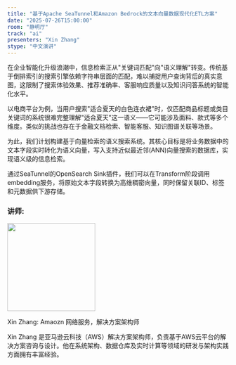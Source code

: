 ```yaml
---
title: "基于Apache SeaTunnel和Amazon Bedrock的文本向量数据现代化ETL方案"
date: "2025-07-26T15:00:00"
room: "静明厅"
track: "ai"
presenters: "Xin Zhang"
stype: "中文演讲"
---
```


在企业智能化升级浪潮中，信息检索正从"关键词匹配"向"语义理解"转变。传统基于倒排索引的搜索引擎依赖字符串层面的匹配，难以捕捉用户查询背后的真实意图，这限制了搜索体验效果、推荐准确率、客服响应质量以及知识问答系统的智能化水平。

以电商平台为例，当用户搜索"适合夏天的白色连衣裙"时，仅匹配商品标题或类目关键词的系统很难完整理解"适合夏天"这一语义——它可能涉及面料、款式等多个维度。类似的挑战也存在于金融文档检索、智能客服、知识图谱关联等场景。

为此，我们计划构建基于向量检索的语义搜索系统。其核心目标是将业务数据中的文本字段实时转化为语义向量，写入支持近似最近邻(ANN)向量搜索的数据库，实现语义级的信息检索。

通过SeaTunnel的OpenSearch Sink插件，我们可以在Transform阶段调用embedding服务，将原始文本字段转换为高维稠密向量，同时保留关联ID、标签和元数据供下游存储。

### 讲师:

<img src="https://sessionize.com/image/2a81-400o400o1-Jsau5kyb24ZgXpGbt5aVrk.png" width="200" /><br/>

Xin Zhang: Amaozn 网络服务，解决方案架构师

Xin Zhang 是亚马逊云科技（AWS）解决方案架构师，负责基于AWS云平台的解决方案咨询与设计。他在系统架构、数据仓库及实时计算等领域的研发与架构实践方面拥有丰富经验。